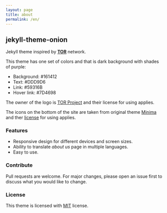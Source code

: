```yaml
---
layout: page
title: about
permalink: /en/
---
```


## jekyll-theme-onion

Jekyll theme inspired by [**TOR**](https://en.wikipedia.org/wiki/Tor_(network)) network.

This theme has one set of colors and that is dark background with shades of purple:
- Background: #161412
- Text: #DDD9D6
- Link: #59316B
- Hover link: #7D4698

The owner of the logo is [TOR Project](https://www.torproject.org/about/trademark/) and their license for using applies.

The icons on the bottom of the site are taken from original theme [Minima](https://github.com/jekyll/minima) and ther [license](https://en.wikipedia.org/wiki/MIT_License) for using applies.

### Features

- Responsive design for different devices and screen sizes.
- Ability to translate *about us* page in multiple languages.
- Easy to use.

### Contribute

Pull requests are welcome. For major changes, please open an issue first to discuss what you would like to change.

### License

This theme is licensed with [MIT](https://en.wikipedia.org/wiki/MIT_License) license.
